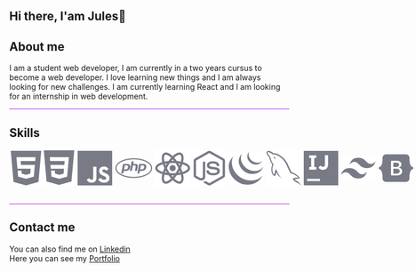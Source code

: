 ## Hi there, I'am Jules👋

## About me
I am a student web developer, I am currently in a two years cursus to become a web developer. I love learning new things and I am always looking for new challenges. I am currently learning React and I am looking for an internship in web development.

<div style="border-bottom: 1px solid #ac1de4; width: 100%;"></div>

## Skills
<div style="display: flex; justify-content: space-around; align-items: center;">
    <img src="icon/fig-html5.svg" alt="HTML" style="padding-left: 2px; padding-right: 2px;">
    <img src="icon/fig-css3.svg" alt="CSS" style="padding-left: 2px; padding-right: 2px;">
    <img src="icon/fig-javascript.svg" alt="JavaScript" style="padding-left: 2px; padding-right: 2px;">
    <img src="icon/fig-php.svg" alt="PHP" style="padding-left: 2px; padding-right: 2px;">
    <img src="icon/fig-reactjs.svg" alt="Git" style="padding-left: 2px; padding-right: 2px;">
    <img src="icon/fig-nodejs.svg" alt="Git" style="padding-left: 2px; padding-right: 2px;">
    <img src="icon/fig-jquery2.svg" alt="Git" style="padding-left: 2px; padding-right: 2px;">
    <img src="icon/fig-mysql.svg" alt="MySQL" style="padding-left: 2px; padding-right: 2px;">
    <img src="icon/fig-inteliji.svg" alt="Git" style="padding-left: 2px; padding-right: 2px;">
    <img src="icon/fig-tailwindscss.svg" alt="GitHub" style="padding-left: 2px; padding-right: 2px;">
    <img src="icon/fig-bootstrap.svg" alt="Bootstrap" style="padding-left: 2px; padding-right: 2px;">
    <img src="icon/fig-photoshop.svg" alt="Git" style="padding-left: 2px; padding-right: 2px;">
    <img src="icon/fig-illustrator.svg" alt="Git" style="padding-left: 2px; padding-right: 2px;">
    <img src="icon/fig-figma.svg" alt="Git" style="padding-left: 2px; padding-right: 2px;">
</div>

<div style="border-bottom: 1px solid #ac1de4; width: 100%; padding-top: 30px;"></div>

## Contact me

<div style="display: flex; flex-direction: column;">
    <div>
You can also find me on <a href="https://www.linkedin.com/in/jules-jean-louis-351a32259/">Linkedin</a>
    </div>
    <div>
Here you can see my <a href="https://jules-jean-louis.students-laplateforme.io/">Portfolio</a>
    </div>
</div>
<!--
**jules-jean-louis1/jules-jean-louis1** is a ✨ _special_ ✨ repository because its `README.md` (this file) appears on your GitHub profile.

Here are some ideas to get you started:

- 🔭 I’m currently working on ...
- 🌱 I’m currently learning ...
- 👯 I’m looking to collaborate on ...
- 🤔 I’m looking for help with ...
- 💬 Ask me about ...
- 📫 How to reach me: ...
- 😄 Pronouns: ...
- ⚡ Fun fact: ...
-->
